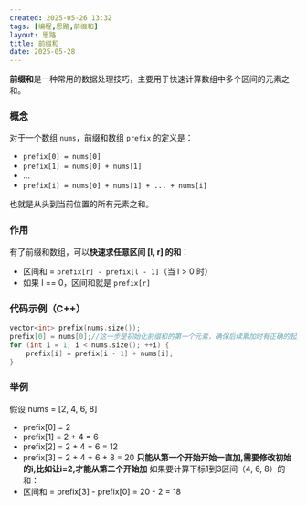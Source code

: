 ```yaml
---
created: 2025-05-26 13:32
tags: [编程,思路,前缀和]
layout: 思路
title: 前缀和
date: 2025-05-28
---
```

**前缀和**是一种常用的数据处理技巧，主要用于快速计算数组中多个区间的元素之和。

### 概念
对于一个数组 `nums`，前缀和数组 `prefix` 的定义是：
- `prefix[0] = nums[0]`
- `prefix[1] = nums[0] + nums[1]`
- ...
- `prefix[i] = nums[0] + nums[1] + ... + nums[i]`

也就是从头到当前位置的所有元素之和。

### 作用
有了前缀和数组，可以**快速求任意区间 [l, r] 的和**：
- 区间和 = `prefix[r] - prefix[l - 1]`（当 l > 0 时）
- 如果 l == 0，区间和就是 `prefix[r]`

### 代码示例（C++）
```cpp
vector<int> prefix(nums.size());
prefix[0] = nums[0];//这一步是初始化前缀和的第一个元素，确保后续累加时有正确的起点。
for (int i = 1; i < nums.size(); ++i) {
    prefix[i] = prefix[i - 1] + nums[i];
}
```

### 举例
假设 nums = [2, 4, 6, 8]
- prefix[0] = 2
- prefix[1] = 2 + 4 = 6
- prefix[2] = 2 + 4 + 6 = 12
- prefix[3] = 2 + 4 + 6 + 8 = 20
**只能从第一个开始开始一直加,需要修改初始的i,比如让i=2,才能从第二个开始加**
如果要计算下标1到3区间（4, 6, 8）的和：
- 区间和 = prefix[3] - prefix[0] = 20 - 2 = 18



